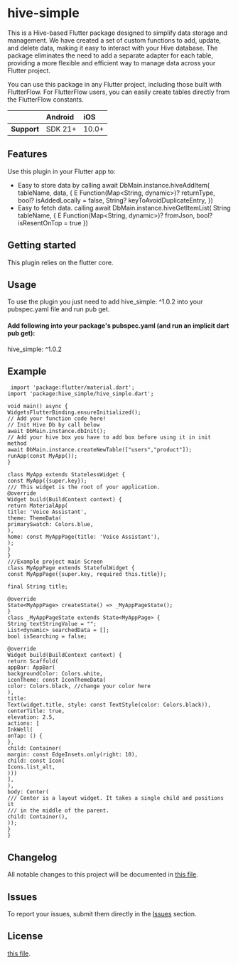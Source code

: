 # hive-simple

This is a Hive-based Flutter package designed to simplify data storage and management.
We have created a set of custom functions to add, update, and delete data, making it easy to
interact with your Hive database. The package eliminates the need to add a separate adapter for each
table, providing a more flexible and efficient way to manage data across your Flutter project.

You can use this package in any Flutter project, including those built with FlutterFlow. For
FlutterFlow users, you can easily create tables directly from the FlutterFlow constants.

|             | Android | iOS   |
|:------------|:--------|:------|
| **Support** | SDK 21+ | 10.0+ |

## Features

Use this plugin in your Flutter app to:

* Easy to store data by calling await DbMain.instance.hiveAddItem(
  tableName,
  data, {
  E Function(Map<String, dynamic>)? returnType,
  bool? isAddedLocally = false,
  String? keyToAvoidDuplicateEntry,
  })
* Easy to fetch data. calling await DbMain.instance.hiveGetItemList(
  String tableName, {
  E Function(Map<String, dynamic>)? fromJson, bool? isResentOnTop = true
  })

## Getting started

This plugin relies on the flutter core.

## Usage

To use the plugin you just need to add hive_simple: ^1.0.2 into your pubspec.yaml file and run
pub get.

#### Add following into your package's pubspec.yaml (and run an implicit dart pub get):

hive_simple: ^1.0.2

## Example

     import 'package:flutter/material.dart';
    import 'package:hive_simple/hive_simple.dart';
    
    void main() async {
    WidgetsFlutterBinding.ensureInitialized();
    // Add your function code here!
    // Init Hive Db by call below 
    await DbMain.instance.dbInit();
    // Add your hive box you have to add box before using it in init method
    await DbMain.instance.createNewTable(["users","product"]);
    runApp(const MyApp());
    }
    
    class MyApp extends StatelessWidget {
    const MyApp({super.key});
    /// This widget is the root of your application.
    @override
    Widget build(BuildContext context) {
    return MaterialApp(
    title: 'Voice Assistant',
    theme: ThemeData(
    primarySwatch: Colors.blue,
    ),
    home: const MyAppPage(title: 'Voice Assistant'),
    );
    }
    }
    ///Example project main Screen
    class MyAppPage extends StatefulWidget {
    const MyAppPage({super.key, required this.title});
    
    final String title;
    
    @override
    State<MyAppPage> createState() => _MyAppPageState();
    }
    class _MyAppPageState extends State<MyAppPage> {
    String textStringValue = "";
    List<dynamic> searchedData = [];
    bool isSearching = false;
    
    @override
    Widget build(BuildContext context) {
    return Scaffold(
    appBar: AppBar(
    backgroundColor: Colors.white,
    iconTheme: const IconThemeData(
    color: Colors.black, //change your color here
    ),
    title:
    Text(widget.title, style: const TextStyle(color: Colors.black)),
    centerTitle: true,
    elevation: 2.5,
    actions: [
    InkWell(
    onTap: () {
    },
    child: Container(
    margin: const EdgeInsets.only(right: 10),
    child: const Icon(
    Icons.list_alt,
    )))
    ],
    ),
    body: Center(
    /// Center is a layout widget. It takes a single child and positions it
    /// in the middle of the parent.
    child: Container(),
    ));
    }
    }

## Changelog

All notable changes to this project will be documented in [this file](./CHANGELOG.md).

## Issues

To report your issues, submit them directly in
the [Issues](https://github.com/dexbytesinfotech/hive-simple/issues) section.

## License

[this file](./LICENSE).
